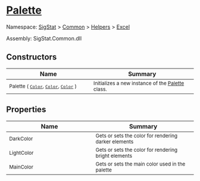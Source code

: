 # [Palette](./Palette.md)

Namespace: [SigStat](../../) > [Common](./../../README.md) > [Helpers](./../README.md) > [Excel](./README.md)

Assembly: SigStat.Common.dll


## Constructors

| Name<div><a href="#"><img width=400></a></div> | Summary<div><a href="#"><img width=475></a></div> | 
| --- | --- | 
| <sub>Palette ( [`Color`](https://docs.microsoft.com/en-us/dotnet/api/System.Drawing.Color), [`Color`](https://docs.microsoft.com/en-us/dotnet/api/System.Drawing.Color), [`Color`](https://docs.microsoft.com/en-us/dotnet/api/System.Drawing.Color) )</sub> | <sub>Initializes a new instance of the [Palette](https://github.com/hargitomi97/sigstat/blob/master/docs/md/SigStat/Common/Helpers/Excel/Palette.md) class.</sub> | 


## Properties

| Name<div><a href="#"><img width=400></a></div> | Summary<div><a href="#"><img width=475></a></div> | 
| --- | --- | 
| <sub>DarkColor</sub> | <sub>Gets or sets the color for rendering darker elements</sub> | 
| <sub>LightColor</sub> | <sub>Gets or sets the color for rendering bright elements</sub> | 
| <sub>MainColor</sub> | <sub>Gets or sets the main color used in the palette</sub> | 



